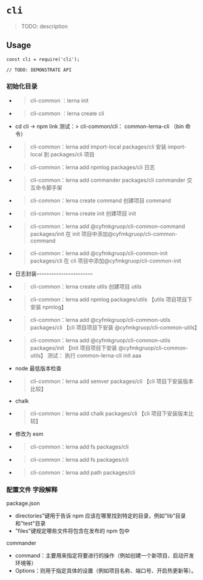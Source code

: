 # `cli`

> TODO: description

## Usage

```
const cli = require('cli');

// TODO: DEMONSTRATE API
```

### 初始化目录

- > cli-common ：lerna init
- > cli-common ：lerna create cli
- cd cli -> npm link 测试：> cli-common/cli： common-lerna-cli （bin 命令）
- > cli-common：lerna add import-local packages/cli 安装 import-local 到 packages/cli 项目
- > cli-common：lerna add npmlog packages/cli 日志
- > cli-common：lerna add commander packages/cli commander 交互命令脚手架

- > cli-common：lerna create command 创建项目 command
- > cli-common：lerna create init 创建项目 init
- > cli-common：lerna add @cyfmkgruop/cli-common-command packages/init 在 init 项目中添加@cyfmkgruop/cli-common-command
- > cli-common：lerna add @cyfmkgruop/cli-common-init packages/cli 在 cli 项目中添加@cyfmkgruop/cli-common-init

- 日志封装-----------------------
- > cli-common：lerna create utils 创建项目 utils
- > cli-common：lerna add npmlog packages/utils 【utils 项目项目下安装 npmlog】
- > cli-common：lerna add @cyfmkgruop/cli-common-utils packages/cli 【cli 项目项目下安装 @cyfmkgruop/cli-common-utils】
- > cli-common：lerna add @cyfmkgruop/cli-common-utils packages/init 【init 项目项目下安装 @cyfmkgruop/cli-common-utils】
  > 测试： 执行 common-lerna-cli init aaa

- node 最低版本检查
- > cli-common：lerna add semver packages/cli 【cli 项目下安装版本比较】

- chalk
- > cli-common：lerna add chalk packages/cli 【cli 项目下安装版本比较】

- 修改为 esm
- > cli-common：lerna add fs packages/cli
- > cli-common：lerna add fs packages/cli
- > cli-common：lerna add path packages/cli

### 配置文件 字段解释

package.json

- directories"键用于告诉 npm 应该在哪里找到特定的目录，例如"lib"目录和"test"目录
- "files"键规定哪些文件将包含在发布的 npm 包中

commander

- command：主要用来指定将要进行的操作（例如创建一个新项目、启动开发环境等）
- Options：则用于指定具体的设置（例如项目名称、端口号、开启热更新等）。
